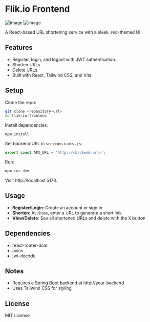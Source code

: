 # Flik.io Frontend
![image](https://github.com/user-attachments/assets/975cefb9-dbff-4ff0-b885-6639d00a0e97)
![image](https://github.com/user-attachments/assets/8bca2ab0-877b-4c88-b12c-c829ef58043d)

A React-based URL shortening service with a sleek, red-themed UI.

## Features

- Register, login, and logout with JWT authentication.
- Shorten URLs.
- Delete URLs.
- Built with React, Tailwind CSS, and Vite.

## Setup

Clone the repo:
```bash
git clone <repository-url>
cd flik-io-frontend
```

Install dependencies:
```bash
npm install
```

Set backend URL in `src/constants.js`:
```javascript
export const API_URL = 'http://<backend-url>';
```

Run:
```bash
npm run dev
```

Visit http://localhost:5173.

## Usage

- **Register/Login**: Create an account or sign in
- **Shorten**: At `/home`, enter a URL to generate a short link
- **View/Delete**: See all shortened URLs and delete with the X button

## Dependencies

- react-router-dom
- axios
- jwt-decode

## Notes

- Requires a Spring Boot backend at http://your-backend
- Uses Tailwind CSS for styling

## License

MIT License
